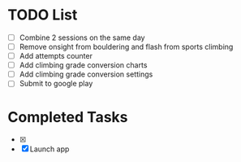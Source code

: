 # TODO List

- [ ] Combine 2 sessions on the same day
- [ ] Remove onsight from bouldering and flash from sports climbing
- [ ] Add attempts counter
- [ ] Add climbing grade conversion charts
- [ ] Add climbing grade conversion settings
- [ ] Submit to google play

# Completed Tasks

- [x] 
- [x] Launch app
